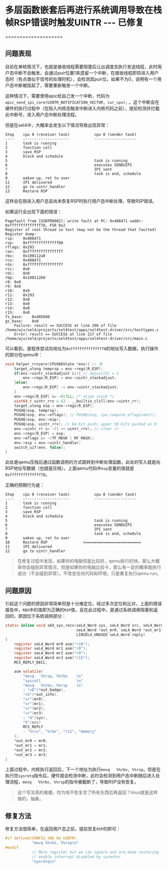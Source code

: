 # 多层函数嵌套后再进行系统调用导致在栈帧RSP错误时触发UINTR    ---   已修复
====================

## 问题表现

目前在单核情况下，也就是接收线程需要阻塞后让出调度去执行发送线程，此时用户态中断不会触发，会通过puir位置1来遗留一个中断，在接收线程即将进入用户态时（有点类似于信号的处理时机），会检测其puir位，如果不为0，说明有一个用户态中断被挂起了，需要重新触发一个中断。

这种情况下，需要使用apic给自己发一个中断，代码为 `apic_send_ipi_core(UINTR_NOTIFICATION_VECTOR, cur_cpu);` 。这个中断会在硬件的执行过程中（在陷入内核态触发中断进入内核代码之前），提前检测并拦截此中断号，进入用户态中断处理流程。

但是在sel4中，大概率会发生以下情况导致出现异常：

```
Step    cpu 0 (receiver task)           cpu 0 (sender task)
----    ---------------------           -------------------
1       task is running
2       function call
3       save RSP
4       block and schedule
5                                       task is running
6                                       executes SENDUIPI
7                                       IPI sent
8                                       task is end, schedule
9       waken up, ret to user
11      IPI delivered
12      go to uintr_handler
13      Restore RSP
```

这样会在刚进入用户态且尚未恢复RSP时执行用户态中断处理，导致RSP错误。

如果运行会出现下面的错误：

```
Pagefault from [UINTR0002]: write fault at PC: 0x408471 vaddr: 0xffffffffffffff78, FSR 0x2
Register of root thread in test (may not be the thread that faulted)
Register dump:
rip:	0x408471
rsp:	0xffffffffffffff80
rflags:	0x293
rax:	0xffffffffffffffff
rbx:	0x100112a0
rcx:	0x408471
rdx:	0xffffffffffffffff
rsi:	0x0
rdi:	0x0
rbp:	0x100112b0
r8:	0x0
r9:	0x0
r10:	0x9
r11:	0x293
r12:	0x0
r13:	0x0
r14:	0x0
r15:	0x0
fs_base:	0x4850d0
gs_base:	0x0
	Failure: result == SUCCESS at line 296 of file /home/wjx/sel4/projects/sel4test/apps/sel4test-driver/src/testtypes.c
	Error: result == SUCCESS at line 217 of file /home/wjx/sel4/projects/sel4test/apps/sel4test-driver/src/main.c
```

可以看到，是程序尝试向地址为`0xffffffffffffff78`的地址写入数据，执行操作的部分在qemu中：

```c
void helper_rrnzero(CPUX86State *env){ // 改
    target_ulong temprsp = env->regs[R_ESP];
    if(env->uintr_stackadjust &1){ // adjust[0] = 1
        env->regs[R_ESP] = env->uintr_stackadjust;
    }else{
        env->regs[R_ESP] -= env->uintr_stackadjust;
    }
    env->regs[R_ESP] &= ~0xfLL; /* align stack */
    uint64_t uintr_rrv = 63 - __builtin_clzll(env->uintr_rr);
    target_ulong esp = env->regs[R_ESP];
    PUSHQ(esp, temprsp);
    PUSHQ(esp, env->eflags); // PUSHQ(esp, cpu_compute_eflags(env));
    PUSHQ(esp, env->eip);
    PUSHQ(esp, uintr_rrv); // 64-bit push; upper 58 bits pushed as 0
    env->uintr_rr &= ~(1 << uintr_rrv); // clear rr
    env->regs[R_ESP] = esp;
    env->eflags &= ~(TF_MASK | RF_MASK);
    env->eip = env->uintr_handler;
    switch_uif(env, false);
}
```

此处是qemu压栈后通过函数调用的方式跳转到中断处理函数，此处的写入就是向RSP地址写数据（也就是压栈）。上面qemu代码中`esp`变量的值就是`0xffffffffffffff78`。

正确的预期行为是：

```
Step    cpu 0 (receiver task)           cpu 0 (sender task)
----    ---------------------           -------------------
1       task is running
2       function call
3       save RSP
4       block and schedule
5                                       task is running
6                                       executes SENDUIPI
7                                       IPI sent
8                                       task is end, schedule
9       waken up, ret to user
10      Restore RSP                <=========================
11      IPI delivered
12      go to uintr_handler
```

> 在修复过程中发现，如果你的电脑性能比较好，qemu执行的快，那么大概率你会碰到异常情况，但是如果你的电脑比较卡，那么有一定的概率能执行成功（不会碰到异常）。不改变任何代码和环境，只是重复执行qemu run。

## 问题原因

引起这个问题的原因非常简单但是十分难定位，经过多次定位和比对，上面的错误报告中，`RBX`中的值即为正确的`RSP`值，且在此过程中，是通过系统调用阻塞和返回的，原因位于系统调用部分：

```c
static inline void x64_sys_recv(seL4_Word sys, seL4_Word src, seL4_Word *out_badge, seL4_Word *out_info,
                                seL4_Word *out_mr0, seL4_Word *out_mr1, seL4_Word *out_mr2, seL4_Word *out_mr3,
                                LIBSEL4_UNUSED seL4_Word reply)
{
    register seL4_Word mr0 asm("r10");
    register seL4_Word mr1 asm("r8");
    register seL4_Word mr2 asm("r9");
    register seL4_Word mr3 asm("r15");
    MCS_REPLY_DECL;

    asm volatile(
        "movq   %%rsp, %%rbx    \n"
        "syscall                \n"
        "movq   %%rbx, %%rsp    \n"
        : "=D"(*out_badge),
        "=S"(*out_info),
        "=r"(mr0),
        "=r"(mr1),
        "=r"(mr2),
        "=r"(mr3)
        : "d"(sys),
        "D"(src)
        MCS_REPLY
        : "%rcx", "%rbx", "r11", "memory"
    );
    *out_mr0 = mr0;
    *out_mr1 = mr1;
    *out_mr2 = mr2;
    *out_mr3 = mr3;
}
```

上面过程中，内核执行返回后，下一个地址为执行`movq   %%rbx, %%rsp`。但是在执行完`sysretq`指令后，硬件就会检测中断，此时会检测到用户态中断随后进入处理流程，`movq   %%rbx, %%rsp`的指令被截断了，导致RSP没有恢复。

> 这个写法真的难绷，你为啥不恢复完了所有东西后再返回？linux就是这样做的，抽象。

## 修复方法

修复方法很简单，在返回用户态之前，提前恢复`RSP`的即可：

```c
#if defined(CONFIG_X86_64_UINTR)
            "movq %%rbx, %%rsp\n"
#endif
            // More register but we can ignore and are done restoring
            // enable interrupt disabled by sysenter
            "sysretq\n"
```
